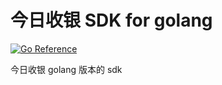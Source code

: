 # 今日收银 SDK for golang
[![Go Reference](https://pkg.go.dev/badge/github.com/atishoo/jinrishouyin-gosdk.svg)](https://pkg.go.dev/github.com/atishoo/jinrishouyin-gosdk)

今日收银 golang 版本的 sdk
